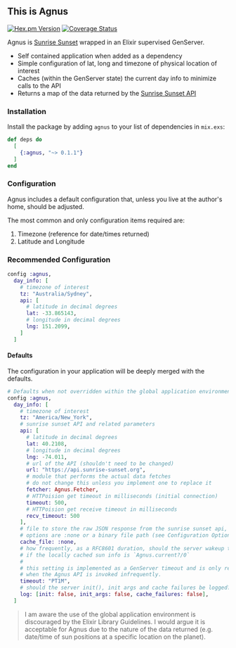 ## This is Agnus

[![Hex.pm Version](http://img.shields.io/hexpm/v/timex.svg?style=flat)](https://hex.pm/packages/agnus)
[![Coverage Status](https://coveralls.io/repos/github/TimHughey/agnus/badge.svg?branch=master)](https://coveralls.io/github/TimHughey/agnus?branch=master)

Agnus is [Sunrise Sunset](https://sunrise-sunset.org) wrapped in an Elixir supervised GenServer.

- Self contained application when added as a dependency
- Simple configuration of lat, long and timezone of physical location of interest
- Caches (within the GenServer state) the current day info to minimize calls to the API
- Returns a map of the data returned by the [Sunrise Sunset API](https://sunrise-sunset.org/api)

### Installation

Install the package by adding `agnus` to your list of dependencies in `mix.exs`:

```elixir
def deps do
  [
    {:agnus, "~> 0.1.1"}
  ]
end
```

### Configuration

Agnus includes a default configuration that, unless you live at the author's
home, should be adjusted.

The most common and only configuration items required are:

1. Timezone (reference for date/times returned)
2. Latitude and Longitude

### Recommended Configuration

```elixir
config :agnus,
  day_info: [
    # timezone of interest
    tz: "Australia/Sydney",
    api: [
      # latitude in decimal degrees
      lat: -33.865143,
      # longitude in decimal degrees
      lng: 151.2099,
    ]
  ]
```

#### Defaults

The configuration in your application will be deeply merged with the defaults.

```elixir
# Defaults when not overridden within the global application environment
config :agnus,
  day_info: [
    # timezone of interest
    tz: "America/New_York",
    # sunrise sunset API and related parameters
    api: [
      # latitude in decimal degrees
      lat: 40.2108,
      # longitude in decimal degrees
      lng: -74.011,
      # url of the API (shouldn't need to be changed)
      url: "https://api.sunrise-sunset.org",
      # module that performs the actual data fetches
      # do not change this unless you implement one to replace it
      fetcher: Agnus.Fetcher,
      # HTTPoision get timeout in milliseconds (initial connection)
      timeout: 500,
      # HTTPoision get receive timeout in milliseconds
      recv_timeout: 500
    ],
    # file to store the raw JSON response from the sunrise sunset api, if desired.
    # options are :none or a binary file path (see Configuration Options)
    cache_file: :none,
    # how frequently, as a RFC8601 duration, should the server wakeup to check
    # if the locally cached sun info is `Agnus.current?/0`
    #
    # this setting is implemented as a GenServer timeout and is only relevant
    # when the Agnus API is invoked infrequently.
    timeout: "PT1M",
    # should the server init(), init args and cache failures be logged?
    log: [init: false, init_args: false, cache_failures: false],
  ]
```

> I am aware the use of the global application environment is discouraged
> by the Elixir Library Guidelines. I would argue it is acceptable for Agnus
> due to the nature of the data returned (e.g. date/time of sun positions
> at a specific location on the planet).
